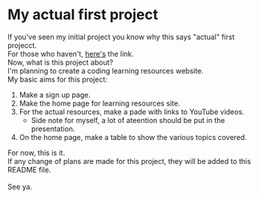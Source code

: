 # My actual first project

If you've seen my initial project you know why this says "actual" first projecct.<br>
For those who haven't, <a href="https://github.com/athen-g/HTMLTUTORIAL.git">here's</a> the link.<br>
Now, what is this project about?<br>
I'm planning to create a coding learning resources website.<br>
My basic aims for this project:<br>
<ol>
    <li>
        Make a sign up page.
    </li>
    <li>
        Make the home page for learning resources site.
    </li>
    <li>
        For the actual resources, make a pade with links to YouTube videos.
        <ul>
            <li>
                Side note for myself, a lot of ateention should be put in the presentation.
            </li>
        </ul>
    </li>
    <li>
        On the home page, make a table to show the various topics covered.
    </li>
</ol>
For now, this is it.<br>
If any change of plans are made for this project, they will be added to this README file.
<br><br>
See ya.